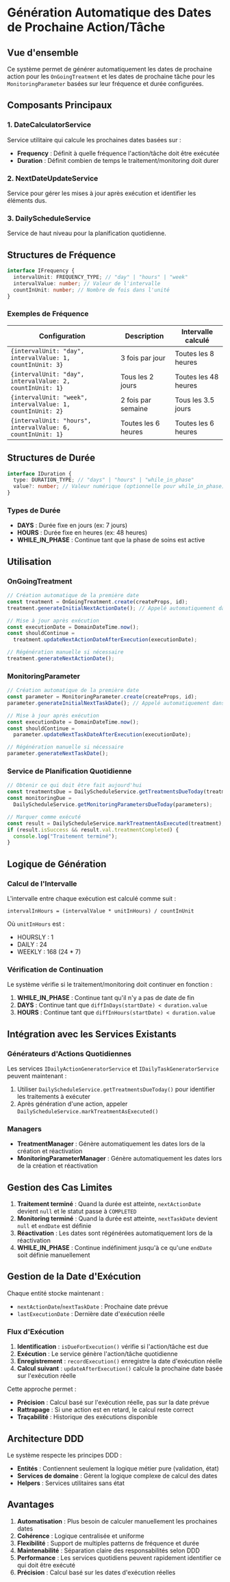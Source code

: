 # Génération Automatique des Dates de Prochaine Action/Tâche

## Vue d'ensemble

Ce système permet de générer automatiquement les dates de prochaine action pour les `OnGoingTreatment` et les dates de prochaine tâche pour les `MonitoringParameter` basées sur leur fréquence et durée configurées.

## Composants Principaux

### 1. DateCalculatorService

Service utilitaire qui calcule les prochaines dates basées sur :

- **Frequency** : Définit à quelle fréquence l'action/tâche doit être exécutée
- **Duration** : Définit combien de temps le traitement/monitoring doit durer

### 2. NextDateUpdateService

Service pour gérer les mises à jour après exécution et identifier les éléments dus.

### 3. DailyScheduleService

Service de haut niveau pour la planification quotidienne.

## Structures de Fréquence

```typescript
interface IFrequency {
  intervalUnit: FREQUENCY_TYPE; // "day" | "hours" | "week"
  intervalValue: number; // Valeur de l'intervalle
  countInUnit: number; // Nombre de fois dans l'unité
}
```

### Exemples de Fréquence

| Configuration                                               | Description         | Intervalle calculé   |
| ----------------------------------------------------------- | ------------------- | -------------------- |
| `{intervalUnit: "day", intervalValue: 1, countInUnit: 3}`   | 3 fois par jour     | Toutes les 8 heures  |
| `{intervalUnit: "day", intervalValue: 2, countInUnit: 1}`   | Tous les 2 jours    | Toutes les 48 heures |
| `{intervalUnit: "week", intervalValue: 1, countInUnit: 2}`  | 2 fois par semaine  | Tous les 3.5 jours   |
| `{intervalUnit: "hours", intervalValue: 6, countInUnit: 1}` | Toutes les 6 heures | Toutes les 6 heures  |

## Structures de Durée

```typescript
interface IDuration {
  type: DURATION_TYPE; // "days" | "hours" | "while_in_phase"
  value?: number; // Valeur numérique (optionnelle pour while_in_phase)
}
```

### Types de Durée

- **DAYS** : Durée fixe en jours (ex: 7 jours)
- **HOURS** : Durée fixe en heures (ex: 48 heures)
- **WHILE_IN_PHASE** : Continue tant que la phase de soins est active

## Utilisation

### OnGoingTreatment

```typescript
// Création automatique de la première date
const treatment = OnGoingTreatment.create(createProps, id);
treatment.generateInitialNextActionDate(); // Appelé automatiquement dans TreatmentManager

// Mise à jour après exécution
const executionDate = DomainDateTime.now();
const shouldContinue =
  treatment.updateNextActionDateAfterExecution(executionDate);

// Régénération manuelle si nécessaire
treatment.generateNextActionDate();
```

### MonitoringParameter

```typescript
// Création automatique de la première date
const parameter = MonitoringParameter.create(createProps, id);
parameter.generateInitialNextTaskDate(); // Appelé automatiquement dans MonitoringParameterManager

// Mise à jour après exécution
const executionDate = DomainDateTime.now();
const shouldContinue =
  parameter.updateNextTaskDateAfterExecution(executionDate);

// Régénération manuelle si nécessaire
parameter.generateNextTaskDate();
```

### Service de Planification Quotidienne

```typescript
// Obtenir ce qui doit être fait aujourd'hui
const treatmentsDue = DailyScheduleService.getTreatmentsDueToday(treatments);
const monitoringDue =
  DailyScheduleService.getMonitoringParametersDueToday(parameters);

// Marquer comme exécuté
const result = DailyScheduleService.markTreatmentAsExecuted(treatment);
if (result.isSuccess && result.val.treatmentCompleted) {
  console.log("Traitement terminé");
}
```

## Logique de Génération

### Calcul de l'Intervalle

L'intervalle entre chaque exécution est calculé comme suit :

```
intervalInHours = (intervalValue * unitInHours) / countInUnit
```

Où `unitInHours` est :

- HOURSLY : 1
- DAILY : 24
- WEEKLY : 168 (24 \* 7)

### Vérification de Continuation

Le système vérifie si le traitement/monitoring doit continuer en fonction :

1. **WHILE_IN_PHASE** : Continue tant qu'il n'y a pas de date de fin
2. **DAYS** : Continue tant que `diffInDays(startDate) < duration.value`
3. **HOURS** : Continue tant que `diffInHours(startDate) < duration.value`

## Intégration avec les Services Existants

### Générateurs d'Actions Quotidiennes

Les services `IDailyActionGeneratorService` et `IDailyTaskGeneratorService` peuvent maintenant :

1. Utiliser `DailyScheduleService.getTreatmentsDueToday()` pour identifier les traitements à exécuter
2. Après génération d'une action, appeler `DailyScheduleService.markTreatmentAsExecuted()`

### Managers

- **TreatmentManager** : Génère automatiquement les dates lors de la création et réactivation
- **MonitoringParameterManager** : Génère automatiquement les dates lors de la création et réactivation

## Gestion des Cas Limites

1. **Traitement terminé** : Quand la durée est atteinte, `nextActionDate` devient `null` et le statut passe à `COMPLETED`
2. **Monitoring terminé** : Quand la durée est atteinte, `nextTaskDate` devient `null` et `endDate` est définie
3. **Réactivation** : Les dates sont régénérées automatiquement lors de la réactivation
4. **WHILE_IN_PHASE** : Continue indéfiniment jusqu'à ce qu'une `endDate` soit définie manuellement

## Gestion de la Date d'Exécution

Chaque entité stocke maintenant :

- `nextActionDate`/`nextTaskDate` : Prochaine date prévue
- `lastExecutionDate` : Dernière date d'exécution réelle

### Flux d'Exécution

1. **Identification** : `isDueForExecution()` vérifie si l'action/tâche est due
2. **Exécution** : Le service génère l'action/tâche quotidienne
3. **Enregistrement** : `recordExecution()` enregistre la date d'exécution réelle
4. **Calcul suivant** : `updateAfterExecution()` calcule la prochaine date basée sur l'exécution réelle

Cette approche permet :

- **Précision** : Calcul basé sur l'exécution réelle, pas sur la date prévue
- **Rattrapage** : Si une action est en retard, le calcul reste correct
- **Traçabilité** : Historique des exécutions disponible

## Architecture DDD

Le système respecte les principes DDD :

- **Entités** : Contiennent seulement la logique métier pure (validation, état)
- **Services de domaine** : Gèrent la logique complexe de calcul des dates
- **Helpers** : Services utilitaires sans état

## Avantages

1. **Automatisation** : Plus besoin de calculer manuellement les prochaines dates
2. **Cohérence** : Logique centralisée et uniforme
3. **Flexibilité** : Support de multiples patterns de fréquence et durée
4. **Maintenabilité** : Séparation claire des responsabilités selon DDD
5. **Performance** : Les services quotidiens peuvent rapidement identifier ce qui doit être exécuté
6. **Précision** : Calcul basé sur les dates d'exécution réelles
